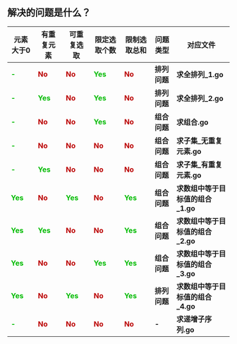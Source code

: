 


## 解决的问题是什么？
元素大于0 | 有重复元素 |  可重复选取|  限定选取个数 | 限制选取总和| 问题类型|对应文件|
-|-|-|-|-|-|-|
<font color="00bb00">**-**<font/>| <font color="bb0000">**No**<font/> |<font color="bb0000">**No**<font/> |<font color="00bb00">**Yes**<font/>|<font color="bb0000">**No**<font/>|**排列问题**|**求全排列_1.go**|
<font color="00bb00">**-**<font/>|  <font color="00bb00">**Yes**<font/> |<font color="bb0000">**No**<font/> |<font color="00bb00">**Yes**<font/>|<font color="bb0000">**No**<font/>|**排列问题**|**求全排列_2.go**|
<font color="00bb00">**-**<font/>|  <font color="bb0000">**No**<font/> |<font color="bb0000">**No**<font/> |<font color="00bb00">**Yes**<font/>|<font color="bb0000">**No**<font/>|**组合问题**|**求组合.go**|
<font color="00bb00">**-**<font/>|  <font color="bb0000">**No**<font/> |<font color="bb0000">**No**<font/> |<font color="bb0000">**No**<font/>|<font color="bb0000">**No**<font/>|**组合问题**|**求子集_无重复元素.go**|
<font color="00bb00">**-**<font/>|<font  color="00bb00">**Yes**<font/> |<font color="bb0000">**No**<font/> |<font color="bb0000">**No**<font/>|<font color="bb0000">**No**<font/>|**组合问题**|**求子集_有重复元素.go**|
<font color="00bb00">**Yes**<font/>|  <font color="bb0000">**No**<font/> |<font color="00bb00">**Yes**<font/> |<font color="bb0000">**No**|<font color="00bb00">**Yes**<font/>|**组合问题**|**求数组中等于目标值的组合_1.go**|
<font color="00bb00">**Yes**<font/>| <font color="00bb00">**Yes**<font/> |  <font color="bb0000">**No**<font/> |<font color="bb0000">**No**|<font color="00bb00">**Yes**<font/>|**组合问题**|**求数组中等于目标值的组合_2.go**|
<font color="00bb00">**Yes**<font/>| <font color="bb0000">**No**<font/> |  <font color="bb0000">**No**<font/> |<font color="00bb00">**Yes**<font/>|<font color="00bb00">**Yes**<font/>|**组合问题**|**求数组中等于目标值的组合_3.go**|
<font color="00bb00">**Yes**<font/>| <font color="bb0000">**No**<font/> | <font color="00bb00">**Yes**<font/> |<font color="bb0000">**No**<font/>|<font color="00bb00">**Yes**<font/>|**排列问题**|**求数组中等于目标值的组合_4.go**|
<font color="00bb00">**-**<font/>| <font color="bb0000">**No**<font/> |<font color="bb0000">**No**<font/> |<font color="bb0000">**No**<font/>|<font color="bb0000">**No**<font/>|**-**|**求递增子序列.go**|
